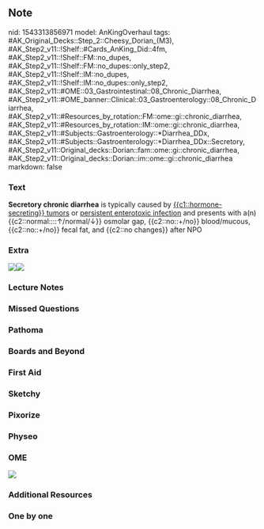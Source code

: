 ## Note
nid: 1543313856971
model: AnKingOverhaul
tags: #AK_Original_Decks::Step_2::Cheesy_Dorian_(M3), #AK_Step2_v11::!Shelf::#Cards_AnKing_Did::4fm, #AK_Step2_v11::!Shelf::FM::no_dupes, #AK_Step2_v11::!Shelf::FM::no_dupes::only_step2, #AK_Step2_v11::!Shelf::IM::no_dupes, #AK_Step2_v11::!Shelf::IM::no_dupes::only_step2, #AK_Step2_v11::#OME::03_Gastrointestinal::08_Chronic_Diarrhea, #AK_Step2_v11::#OME_banner::Clinical::03_Gastroenterology::08_Chronic_Diarrhea, #AK_Step2_v11::#Resources_by_rotation::FM::ome::gi::chronic_diarrhea, #AK_Step2_v11::#Resources_by_rotation::IM::ome::gi::chronic_diarrhea, #AK_Step2_v11::#Subjects::Gastroenterology::*Diarrhea_DDx, #AK_Step2_v11::#Subjects::Gastroenterology::*Diarrhea_DDx::Secretory, #AK_Step2_v11::Original_decks::Dorian::fam::ome::gi::chronic_diarrhea, #AK_Step2_v11::Original_decks::Dorian::im::ome::gi::chronic_diarrhea
markdown: false

### Text
<b>Secretory chronic diarrhea</b> is typically caused by
<u>{{c1::hormone-secreting}} tumors</u> or <u>persistent
enterotoxic infection</u> and presents with a(n)
{{c2::normal::::↑/normal/↓}} osmolar gap, {{c2::no::+/no}}
blood/mucous, {{c2::no::+/no}} fecal fat, and {{c2::no changes}}
after NPO

### Extra
<div><img src="paste-86629490360626.jpg"><img src=
"paste-85504208930358.jpg"></div>

### Lecture Notes


### Missed Questions


### Pathoma


### Boards and Beyond


### First Aid


### Sketchy


### Pixorize


### Physeo


### OME
<div class="ome-widget">
  <a href=
  "https://onlinemeded.org/spa/gastroenterology/chronic-diarrhea/acquire?ref=anki">
  <img src="_OME_AnkiFlashcards_Lesson_6.png"></a>
</div>

### Additional Resources


### One by one

